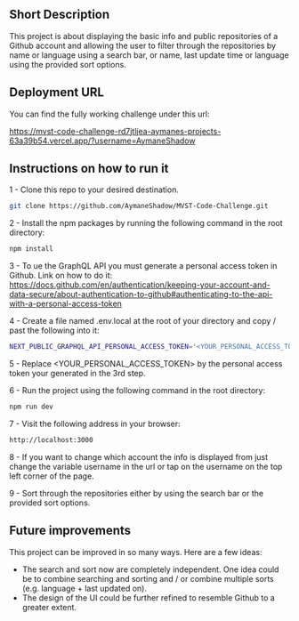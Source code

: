 ## Short Description

This project is about displaying the basic info and public repositories of a Github account and allowing the user to filter through the repositories by name or language using a search bar, or name, last update time or language using the provided sort options.

## Deployment URL

You can find the fully working challenge under this url:

https://mvst-code-challenge-rd7jtljea-aymanes-projects-63a39b54.vercel.app/?username=AymaneShadow

## Instructions on how to run it

1 - Clone this repo to your desired destination.

```bash
git clone https://github.com/AymaneShadow/MVST-Code-Challenge.git
```

2 - Install the npm packages by running the following command in the root directory:

```bash
npm install
```

3 - To ue the GraphQL API you must generate a personal access token in Github. Link on how to do it: https://docs.github.com/en/authentication/keeping-your-account-and-data-secure/about-authentication-to-github#authenticating-to-the-api-with-a-personal-access-token

4 - Create a file named .env.local at the root of your directory and copy / past the following into it:

```bash
NEXT_PUBLIC_GRAPHQL_API_PERSONAL_ACCESS_TOKEN='<YOUR_PERSONAL_ACCESS_TOKEN>'
```

5 - Replace <YOUR_PERSONAL_ACCESS_TOKEN> by the personal access token your generated in the 3rd step.

6 - Run the project using the following command in the root directory:

```bash
npm run dev
```

7 - Visit the following address in your browser:

```bash
http://localhost:3000
```

8 - If you want to change which account the info is displayed from just change the variable username in the url or tap on the username on the top left corner of the page.

9 - Sort through the repositories either by using the search bar or the provided sort options.

## Future improvements

This project can be improved in so many ways. Here are a few ideas:

- The search and sort now are completely independent. One idea could be to combine searching and sorting and / or combine multiple sorts (e.g. language + last updated on).
- The design of the UI could be further refined to resemble Github to a greater extent.
